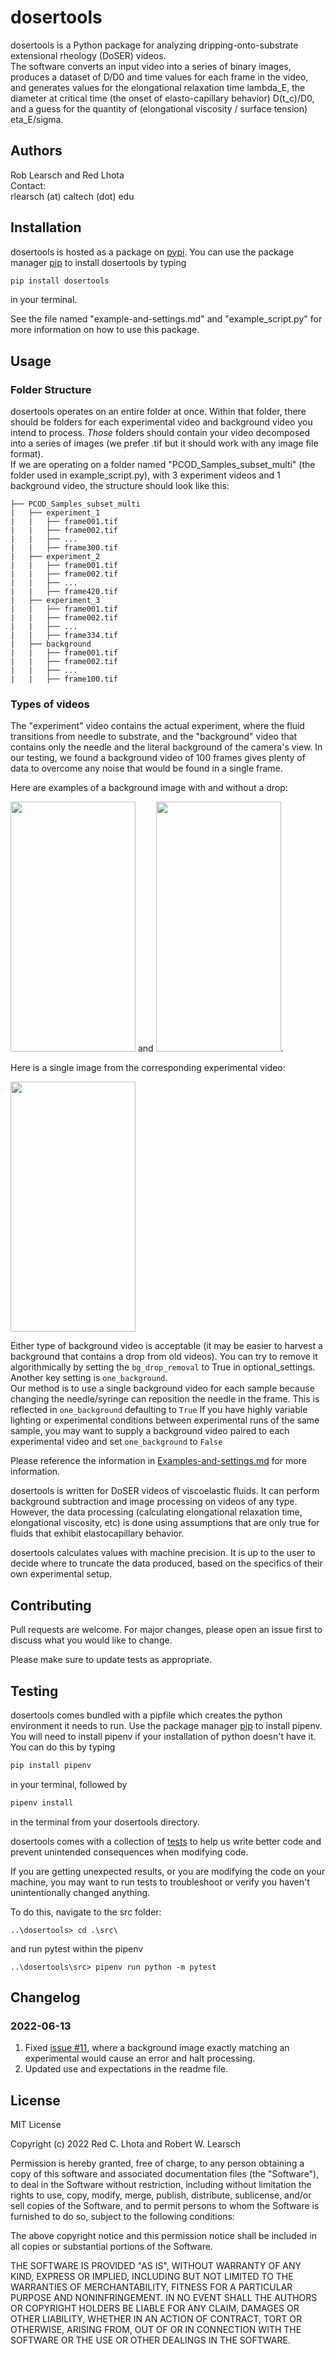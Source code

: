 # dosertools

dosertools is a Python package for analyzing dripping-onto-substrate extensional rheology (DoSER) videos.\
The software converts an input video into a series of binary images, produces a dataset of D/D0 and time values for 
each frame in the video, and generates values for the elongational relaxation time lambda_E, the diameter at critical 
time (the onset of elasto-capillary behavior) D(t_c)/D0, and a guess for the quantity of 
(elongational viscosity / surface tension) eta_E/sigma.  

## Authors
Rob Learsch and Red Lhota\
Contact:\
rlearsch (at) caltech (dot) edu 

## Installation

dosertools is hosted as a package on [pypi](https://pypi.org/). You can use the package manager 
[pip](https://pip.pypa.io/en/stable/) to install dosertools by typing
```bash
pip install dosertools
```
in your terminal. 

See the file named "example-and-settings.md" and "example_script.py" for more information 
on how to use this package.
## Usage
### Folder Structure  
dosertools operates on an entire folder at once. Within that folder, there should be folders for each experimental video
and background video you intend to process. *Those* folders should contain your video decomposed into a series of images
(we prefer .tif but it should work with any image file format).\
If we are operating on a folder named "PCOD_Samples_subset_multi" (the folder used in example_script.py),
with 3 experiment videos and 1 background video, 
the structure should look like this: 
```commandline
├── PCOD_Samples_subset_multi
|   ├── experiment_1
|   |   ├── frame001.tif
|   |   ├── frame002.tif
|   |   ├── ...
|   |   ├── frame300.tif
|   ├── experiment_2
|   |   ├── frame001.tif
|   |   ├── frame002.tif
|   |   ├── ...
|   |   ├── frame420.tif
|   ├── experiment_3
|   |   ├── frame001.tif
|   |   ├── frame002.tif
|   |   ├── ...
|   |   ├── frame334.tif
|   ├── background
|   |   ├── frame001.tif
|   |   ├── frame002.tif
|   |   ├── ...
|   |   ├── frame100.tif
```
### Types of videos
The "experiment" video contains the actual experiment, where the fluid transitions from needle to substrate, and the "background" video that contains only the
needle and the literal background of the camera's view. In our testing, we found a background video 
of 100 frames gives plenty of data to overcome any noise that would be found in a single frame.

Here are examples of a background image with and without a drop: 

<img src="https://user-images.githubusercontent.com/66884317/160924210-dcc02af0-61e7-4759-abdf-532405069a2e.png" width="200" height="400"> and <img src="https://user-images.githubusercontent.com/66884317/160924320-0e1f3157-0de3-40d1-a600-8dbfdccd271f.png" width="200" height="400">. 
 
 Here is a single image from the corresponding experimental video: 
 
 <img src="https://user-images.githubusercontent.com/66884317/160925518-2d72b26b-6d8b-4f0b-9f28-95eca0f20c43.png" width="200" height="400">

Either type of background video is acceptable (it may be easier to harvest a background that 
contains a drop from old videos). You can try to remove it algorithmically by setting the 
`bg_drop_removal` to True in optional_settings. Another key setting is `one_background`.\
Our method is to use a single background video for each sample because changing the needle/syringe can
reposition the needle in the frame. This is reflected in `one_background` defaulting to `True`
If you have highly variable lighting or experimental conditions between experimental runs of the same sample, you
may want to supply a background video paired to each experimental video and set `one_background` to `False`

Please reference the information in 
[Examples-and-settings.md](https://github.com/rlearsch/dosertools/blob/main/Example-and-settings.md) 
for more information. 

dosertools is written for DoSER videos of viscoelastic fluids. It can perform background 
subtraction and image processing on videos of any type. However, the data processing 
(calculating elongational relaxation time, elongational viscosity, etc) is done using assumptions that
are only true for fluids that exhibit elastocapillary behavior. 

dosertools calculates values with machine precision. It is up to the user to decide where to truncate the 
data produced, based on the specifics of their own experimental setup.

## Contributing
Pull requests are welcome. For major changes, please open an issue first to discuss what you would like to change.

Please make sure to update tests as appropriate.


## Testing
dosertools comes bundled with a pipfile which creates the python environment it needs to run. 
Use the package manager [pip](https://pip.pypa.io/en/stable/) to install pipenv. 
You will need to install
pipenv if your installation of python doesn't have it. You can do this by typing 
```bash
pip install pipenv
````
in your terminal, followed by 
```bash
pipenv install
```
 in the terminal from your dosertools directory. 

dosertools comes with a collection of [tests](https://docs.pytest.org/en/7.0.x/) to help us write better code and 
prevent unintended consequences when modifying code. 

If you are getting unexpected results, or you are modifying the code on your machine, you may want to 
run tests to troubleshoot or verify you haven't unintentionally changed anything. 

To do this, navigate to the src folder:
```terminal
..\dosertools> cd .\src\
```
and run pytest within the pipenv
```terminal
..\dosertools\src> pipenv run python -m pytest
```
## Changelog
### 2022-06-13
1. Fixed [issue #11](https://github.com/rlearsch/dosertools/issues/11), where a background image exactly 
matching an experimental would cause an error and halt processing.
2. Updated use and expectations in the readme file. 
## License
MIT License

Copyright (c) 2022 Red C. Lhota and Robert W. Learsch

Permission is hereby granted, free of charge, to any person obtaining a copy
of this software and associated documentation files (the "Software"), to deal
in the Software without restriction, including without limitation the rights
to use, copy, modify, merge, publish, distribute, sublicense, and/or sell
copies of the Software, and to permit persons to whom the Software is
furnished to do so, subject to the following conditions:

The above copyright notice and this permission notice shall be included in all
copies or substantial portions of the Software.

THE SOFTWARE IS PROVIDED "AS IS", WITHOUT WARRANTY OF ANY KIND, EXPRESS OR
IMPLIED, INCLUDING BUT NOT LIMITED TO THE WARRANTIES OF MERCHANTABILITY,
FITNESS FOR A PARTICULAR PURPOSE AND NONINFRINGEMENT. IN NO EVENT SHALL THE
AUTHORS OR COPYRIGHT HOLDERS BE LIABLE FOR ANY CLAIM, DAMAGES OR OTHER
LIABILITY, WHETHER IN AN ACTION OF CONTRACT, TORT OR OTHERWISE, ARISING FROM,
OUT OF OR IN CONNECTION WITH THE SOFTWARE OR THE USE OR OTHER DEALINGS IN THE
SOFTWARE.
